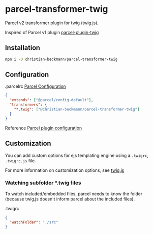 # parcel-transformer-twig

Parcel v2 transformer plugin for twig (twig.js).

Inspired of Parcel v1 plugin [parcel-plugin-twig](https://github.com/arnorhs/parcel-plugin-twig) 

## Installation

```sh
npm i -D christian-beckmann/parcel-transformer-twig
```

## Configuration

.parcelrc [Parcel Configuration](https://parceljs.org/features/plugins/#.parcelrc)

```json
{
  "extends": ["@parcel/config-default"],
  "transformers": {
    "*.twig": ["@christian-beckmann/parcel-transformer-twig"]
  }
}
```

Reference [Parcel plugin configuration](https://parceljs.org/features/plugins/)

## Customization

You can add custom options for ejs templating engine using a `.twigrc`, `.twigrc.js` file.

For more information on customization options, see [twig.js](https://github.com/twigjs/twig.js)

### Watching subfolder *.twig files

To watch included/embedded files, parcel needs to know the folder (because twig.js doesn't inform parcel about the included files).

.twigrc

```json
{
  "watchFolder": "./src"
}
```
